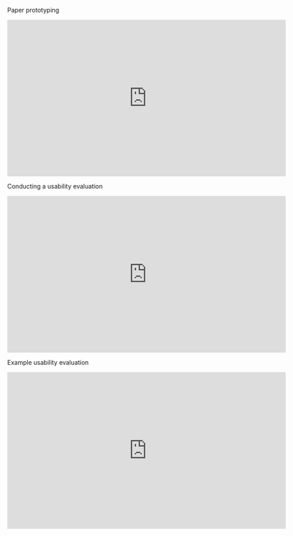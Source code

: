 Paper prototyping

<iframe width="640" height="360" src="http://www.youtube.com/embed/Khx_FvIHLMo?rel=0" frameborder="0" allowfullscreen></iframe>

Conducting a usability evaluation

<iframe width="640" height="360" src="http://www.youtube.com/embed/kiDm7Se-fn4?rel=0" frameborder="0" allowfullscreen></iframe>

Example usability evaluation

<iframe width="640" height="360" src="http://www.youtube.com/embed/Rc_1oTtv6Fs?rel=0" frameborder="0" allowfullscreen></iframe>
